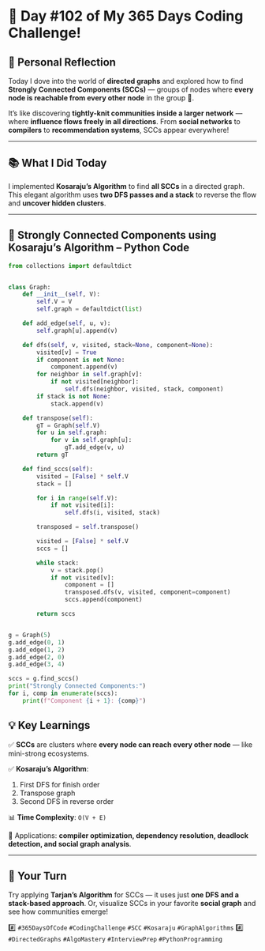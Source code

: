 # 🎯 Day #102 of My 365 Days Coding Challenge!

## 💭 Personal Reflection
Today I dove into the world of **directed graphs** and explored how to find **Strongly Connected Components (SCCs)** — groups of nodes where **every node is reachable from every other node** in the group 🔄.  

It’s like discovering **tightly-knit communities inside a larger network** — where **influence flows freely in all directions**. From **social networks** to **compilers** to **recommendation systems**, SCCs appear everywhere!  

---

## 📚 What I Did Today
I implemented **Kosaraju’s Algorithm** to find **all SCCs** in a directed graph.  
This elegant algorithm uses **two DFS passes and a stack** to reverse the flow and **uncover hidden clusters**.

---

## 📝 Strongly Connected Components using Kosaraju’s Algorithm – Python Code

```python
from collections import defaultdict


class Graph:
    def __init__(self, V):
        self.V = V
        self.graph = defaultdict(list)

    def add_edge(self, u, v):
        self.graph[u].append(v)

    def dfs(self, v, visited, stack=None, component=None):
        visited[v] = True
        if component is not None:
            component.append(v)
        for neighbor in self.graph[v]:
            if not visited[neighbor]:
                self.dfs(neighbor, visited, stack, component)
        if stack is not None:
            stack.append(v)

    def transpose(self):
        gT = Graph(self.V)
        for u in self.graph:
            for v in self.graph[u]:
                gT.add_edge(v, u)
        return gT

    def find_sccs(self):
        visited = [False] * self.V
        stack = []

        for i in range(self.V):
            if not visited[i]:
                self.dfs(i, visited, stack)

        transposed = self.transpose()

        visited = [False] * self.V
        sccs = []

        while stack:
            v = stack.pop()
            if not visited[v]:
                component = []
                transposed.dfs(v, visited, component=component)
                sccs.append(component)

        return sccs


g = Graph(5)
g.add_edge(0, 1)
g.add_edge(1, 2)
g.add_edge(2, 0)
g.add_edge(3, 4)

sccs = g.find_sccs()
print("Strongly Connected Components:")
for i, comp in enumerate(sccs):
    print(f"Component {i + 1}: {comp}")

```

## 💡 Key Learnings

✅ **SCCs** are clusters where **every node can reach every other node** — like mini-strong ecosystems.

✅ **Kosaraju’s Algorithm**:

1. First DFS for finish order
2. Transpose graph
3. Second DFS in reverse order

📊 **Time Complexity**: `O(V + E)`

📌 Applications: **compiler optimization, dependency resolution, deadlock detection, and social graph analysis**.

---

## 🚀 Your Turn

Try applying **Tarjan’s Algorithm** for SCCs — it uses just **one DFS and a stack-based approach**.
Or, visualize SCCs in your favorite **social graph** and see how communities emerge!

\#️⃣ `#365DaysOfCode` `#CodingChallenge` `#SCC` `#Kosaraju` `#GraphAlgorithms`
\#️⃣ `#DirectedGraphs` `#AlgoMastery` `#InterviewPrep` `#PythonProgramming`
